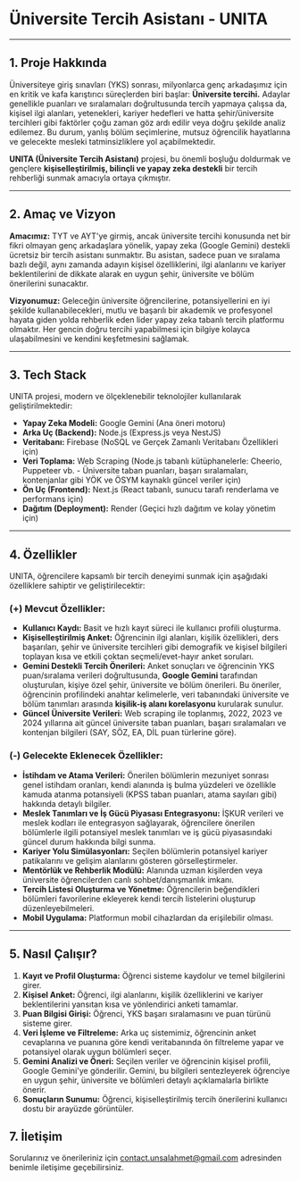 # **Üniversite Tercih Asistanı - UNITA**

-----

## **1. Proje Hakkında**

Üniversiteye giriş sınavları (YKS) sonrası, milyonlarca genç arkadaşımız için en kritik ve kafa karıştırıcı süreçlerden biri başlar: **Üniversite tercihi.** Adaylar genellikle puanları ve sıralamaları doğrultusunda tercih yapmaya çalışsa da, kişisel ilgi alanları, yetenekleri, kariyer hedefleri ve hatta şehir/üniversite tercihleri gibi faktörler çoğu zaman göz ardı edilir veya doğru şekilde analiz edilemez. Bu durum, yanlış bölüm seçimlerine, mutsuz öğrencilik hayatlarına ve gelecekte mesleki tatminsizliklere yol açabilmektedir.

**UNITA (Üniversite Tercih Asistanı)** projesi, bu önemli boşluğu doldurmak ve gençlere **kişiselleştirilmiş, bilinçli ve yapay zeka destekli** bir tercih rehberliği sunmak amacıyla ortaya çıkmıştır.

-----

## **2. Amaç ve Vizyon**

**Amacımız:** TYT ve AYT'ye girmiş, ancak üniversite tercihi konusunda net bir fikri olmayan genç arkadaşlara yönelik, yapay zeka (Google Gemini) destekli ücretsiz bir tercih asistanı sunmaktır. Bu asistan, sadece puan ve sıralama bazlı değil, aynı zamanda adayın kişisel özelliklerini, ilgi alanlarını ve kariyer beklentilerini de dikkate alarak en uygun şehir, üniversite ve bölüm önerilerini sunacaktır.

**Vizyonumuz:** Geleceğin üniversite öğrencilerine, potansiyellerini en iyi şekilde kullanabilecekleri, mutlu ve başarılı bir akademik ve profesyonel hayata giden yolda rehberlik eden lider yapay zeka tabanlı tercih platformu olmaktır. Her gencin doğru tercihi yapabilmesi için bilgiye kolayca ulaşabilmesini ve kendini keşfetmesini sağlamak.

-----

## **3. Tech Stack**

UNITA projesi, modern ve ölçeklenebilir teknolojiler kullanılarak geliştirilmektedir:

  * **Yapay Zeka Modeli:** Google Gemini (Ana öneri motoru)
  * **Arka Uç (Backend):** Node.js (Express.js veya NestJS)
  * **Veritabanı:** Firebase (NoSQL ve Gerçek Zamanlı Veritabanı Özellikleri için)
  * **Veri Toplama:** Web Scraping (Node.js tabanlı kütüphanelerle: Cheerio, Puppeteer vb. - Üniversite taban puanları, başarı sıralamaları, kontenjanlar gibi YÖK ve ÖSYM kaynaklı güncel veriler için)
  * **Ön Uç (Frontend):** Next.js (React tabanlı, sunucu tarafı renderlama ve performans için)
  * **Dağıtım (Deployment):** Render (Geçici hızlı dağıtım ve kolay yönetim için)

-----

## **4. Özellikler**

UNITA, öğrencilere kapsamlı bir tercih deneyimi sunmak için aşağıdaki özelliklere sahiptir ve geliştirilecektir:

### **(+) Mevcut Özellikler:**

  * **Kullanıcı Kaydı:** Basit ve hızlı kayıt süreci ile kullanıcı profili oluşturma.
  * **Kişiselleştirilmiş Anket:** Öğrencinin ilgi alanları, kişilik özellikleri, ders başarıları, şehir ve üniversite tercihleri gibi demografik ve kişisel bilgileri toplayan kısa ve etkili çoktan seçmeli/evet-hayır anket soruları.
  * **Gemini Destekli Tercih Önerileri:** Anket sonuçları ve öğrencinin YKS puan/sıralama verileri doğrultusunda, **Google Gemini** tarafından oluşturulan, kişiye özel şehir, üniversite ve bölüm önerileri. Bu öneriler, öğrencinin profilindeki anahtar kelimelerle, veri tabanındaki üniversite ve bölüm tanımları arasında **kişilik-iş alanı korelasyonu** kurularak sunulur.
  * **Güncel Üniversite Verileri:** Web scraping ile toplanmış, 2022, 2023 ve 2024 yıllarına ait güncel üniversite taban puanları, başarı sıralamaları ve kontenjan bilgileri (SAY, SÖZ, EA, DİL puan türlerine göre).

### **(-) Gelecekte Eklenecek Özellikler:**

  * **İstihdam ve Atama Verileri:** Önerilen bölümlerin mezuniyet sonrası genel istihdam oranları, kendi alanında iş bulma yüzdeleri ve özellikle kamuda atanma potansiyeli (KPSS taban puanları, atama sayıları gibi) hakkında detaylı bilgiler.
  * **Meslek Tanımları ve İş Gücü Piyasası Entegrasyonu:** İŞKUR verileri ve meslek kodları ile entegrasyon sağlayarak, öğrencilere önerilen bölümlerle ilgili potansiyel meslek tanımları ve iş gücü piyasasındaki güncel durum hakkında bilgi sunma.
  * **Kariyer Yolu Simülasyonları:** Seçilen bölümlerin potansiyel kariyer patikalarını ve gelişim alanlarını gösteren görselleştirmeler.
  * **Mentörlük ve Rehberlik Modülü:** Alanında uzman kişilerden veya üniversite öğrencilerden canlı sohbet/danışmanlık imkanı.
  * **Tercih Listesi Oluşturma ve Yönetme:** Öğrencilerin beğendikleri bölümleri favorilerine ekleyerek kendi tercih listelerini oluşturup düzenleyebilmeleri.
  * **Mobil Uygulama:** Platformun mobil cihazlardan da erişilebilir olması.

-----

## **5. Nasıl Çalışır?**

1.  **Kayıt ve Profil Oluşturma:** Öğrenci sisteme kaydolur ve temel bilgilerini girer.
2.  **Kişisel Anket:** Öğrenci, ilgi alanlarını, kişilik özelliklerini ve kariyer beklentilerini yansıtan kısa ve yönlendirici anketi tamamlar.
3.  **Puan Bilgisi Girişi:** Öğrenci, YKS başarı sıralamasını ve puan türünü sisteme girer.
4.  **Veri İşleme ve Filtreleme:** Arka uç sistemimiz, öğrencinin anket cevaplarına ve puanına göre kendi veritabanında ön filtreleme yapar ve potansiyel olarak uygun bölümleri seçer.
5.  **Gemini Analizi ve Öneri:** Seçilen veriler ve öğrencinin kişisel profili, Google Gemini'ye gönderilir. Gemini, bu bilgileri sentezleyerek öğrenciye en uygun şehir, üniversite ve bölümleri detaylı açıklamalarla birlikte önerir.
6.  **Sonuçların Sunumu:** Öğrenci, kişiselleştirilmiş tercih önerilerini kullanıcı dostu bir arayüzde görüntüler.

## **7. İletişim**

Sorularınız ve önerileriniz için contact.unsalahmet@gmail.com adresinden benimle iletişime geçebilirsiniz.